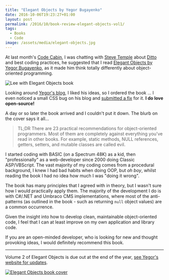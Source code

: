 ```yaml
---
title: "Elegant Objects by Yegor Bugayenko"
date: 2016-10-06T19:23:27+01:00
layout: post
permalink: /2016/10/book-review-elegant-objects-vol1/
tags:
  - Books
  - Code
image: /assets/media/elegant-objects.jpg
---
```


At last month's [Code Cabin](http://codecab.in), I was chatting with [Steve Temple](https://twitter.com/Steve_Gibe) about [Ditto](https://github.com/leekelleher/umbraco-ditto) and best coding practices, he suggested that I read [Elegant Objects by Yegor Bugayenko](http://amzn.to/2cNuLHF), as it made him think totally differently about object-oriented programming.

![Lee with Elegant Objects book](/assets/media/elegant-objects.jpg)

Looking around [Yegor's blog](http://www.yegor256.com/), I liked his ideas, so I ordered the book ... I even noticed a small CSS bug on his blog and [submitted a fix](https://github.com/yegor256/blog/pull/133) for it. **I do love open-source!**

A day or so later the book arrived and I couldn't put it down. The blurb on the cover says it all...

> TL;DR There are 23 practical recommendations for object-oriented programmers. Most of them are completely against everything you've read in other books. For example, static methods, NULL references, getters, setters, and mutable classes are called evil.

I started coding with BASIC (on a Spectrum 48K) as a kid, then "professionally" as a web-developer since 2000 doing Classic ASP/VBScript. The vast majority of my coding comes from a procedural background, I knew I had bad habits when doing OOP, but _oh boy_, whilst reading the book I had no idea how much I was "doing it wrong".

The book has many principles that I agreed with in theory, but I wasn't sure how I would practically apply them. The majority of the development I do is with C#/.NET and Umbraco CMS implementations, where most of the anti-patterns (as outlined in the book - such as returning `null` object values) are a common occurrence.

Given the insight into how to develop clean, maintainable object-oriented code, I feel that I can at least improve on my own application and library code.

If you are an open-minded developer, who is looking for new and thought provoking ideas, I would definitely recommend this book.

---

Volume 2 of Elegant Objects is due out at the end of the year, [see Yegor's website for updates](http://www.yegor256.com/elegant-objects.html).

[![Elegant Objects book cover](https://ws-eu.amazon-adsystem.com/widgets/q?_encoding=UTF8&ASIN=1519166915&Format=_SL250_&ID=AsinImage&MarketPlace=GB&ServiceVersion=20070822&WS=1&tag=leekelleher-21)](http://amzn.to/2cNuLHF)
